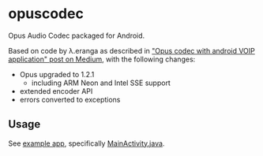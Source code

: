 # opuscodec

Opus Audio Codec packaged for Android.

Based on code by λ.eranga as described in ["Opus codec with android VOIP application" post on Medium](https://medium.com/@itseranga/opus-codec-for-android-voip-application-7cfe7cd3dd9b),
with the following changes:

- Opus upgraded to 1.2.1
  - including ARM Neon and Intel SSE support
- extended encoder API
- errors converted to exceptions

## Usage

See [example app](example/), specifically [MainActivity.java](example/app/src/main/java/com/github/martoreto/opuscodecexample/MainActivity.java).
